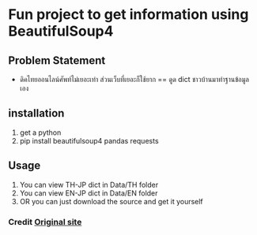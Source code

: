 # Fun project to get information using BeautifulSoup4

## Problem Statement
- ดิคไทยออนไลน์ศัพท์ไม่เยอะเท่า ส่วนเว็บที่เยอะก็ใช้ยาก == ดูด dict ชาวบ้านมาทำฐานข้อมูลเอง

## installation
1. get a python
2. pip install beautifulsoup4 pandas requests

## Usage
1. You can view TH-JP dict in Data/TH folder
2. You can view EN-JP dict in Data/EN folder
3. OR you can just download the source and get it yourself

### Credit [Original site](https://j-doradic.com/)